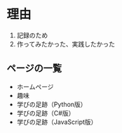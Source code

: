 # 理由

1. 記録のため
1. 作ってみたかった、実践したかった

## ページの一覧

- ホームページ
- 趣味
- 学びの足跡（Python版）
- 学びの足跡（C#版）
- 学びの足跡（JavaScript版）
